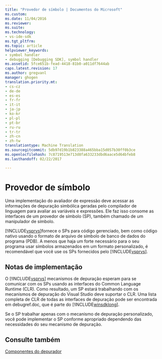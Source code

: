 ```yaml
---
title: "Provedor de símbolo | Documentos do Microsoft"
ms.custom: 
ms.date: 11/04/2016
ms.reviewer: 
ms.suite: 
ms.technology:
- vs-ide-sdk
ms.tgt_pltfrm: 
ms.topic: article
helpviewer_keywords:
- symbol handler
- debugging [Debugging SDK], symbol handler
ms.assetid: 5fce651b-fead-4418-81b0-a011df7644ab
caps.latest.revision: 17
ms.author: gregvanl
manager: ghogen
translation.priority.mt:
- cs-cz
- de-de
- es-es
- fr-fr
- it-it
- ja-jp
- ko-kr
- pl-pl
- pt-br
- ru-ru
- tr-tr
- zh-cn
- zh-tw
translationtype: Machine Translation
ms.sourcegitcommit: 5db97d19b1b823388a465bba15d057b30ff0b3ce
ms.openlocfilehash: 7c8719513e713d8fa633233dbd6aace5d64bfeb8
ms.lasthandoff: 02/22/2017

---
```

# <a name="symbol-provider"></a>Provedor de símbolo
Uma implementação do avaliador de expressão deve acessar as informações de depuração simbólica geradas pelo compilador de linguagem para avaliar as variáveis e expressões. Ele faz isso consome as interfaces de um provedor de símbolo (SP), também chamado de um manipulador de símbolo.  
  
 [!INCLUDE[vsprvs](../../code-quality/includes/vsprvs_md.md)]fornece o SPs para código gerenciado, bem como código nativo usando o formato de arquivo de símbolo de banco de dados do programa (PDB). A menos que haja um forte necessário para o seu programa usar símbolos armazenados em um formato personalizado, é recomendável que você use os SPs fornecidos pelo [!INCLUDE[vsprvs](../../code-quality/includes/vsprvs_md.md)].  
  
## <a name="implementation-notes"></a>Notas de implementação  
 O [!INCLUDE[vsprvs](../../code-quality/includes/vsprvs_md.md)] mecanismos de depuração esperam para se comunicar com os SPs usando as interfaces do Common Language Runtime (CLR). Como resultado, um SP estará trabalhando com os mecanismos de depuração do Visual Studio deve suportar o CLR. Uma lista completa de CLR de todas as interfaces de depuração pode ser encontrada em debugref.doc, que é parte do [!INCLUDE[winsdklong](../../deployment/includes/winsdklong_md.md)].  
  
 Se o SP trabalhar apenas com o mecanismo de depuração personalizado, você pode implementar o SP conforme apropriado dependendo das necessidades do seu mecanismo de depuração.  
  
## <a name="see-also"></a>Consulte também  
 [Componentes do depurador](../../extensibility/debugger/debugger-components.md)

